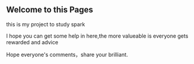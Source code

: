 ## Welcome to this Pages

this is my project to study spark

I hope you can get some help in here,the more valueable is everyone gets rewarded and advice

Hope everyone's comments，share your brilliant.
